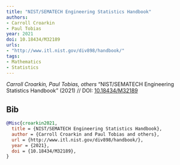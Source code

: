 ```yaml
---
title: "NIST/SEMATECH Engineering Statistics Handbook"
authors:
- Carroll Croarkin
- Paul Tobias
year: 2021
doi: 10.18434/M32189
urls:
- "http://www.itl.nist.gov/div898/handbook/"
tags:
- Mathematics
- Statistics
---
```


<i>Carroll Croarkin, Paul Tobias,  others</i> <span title="">“NIST/SEMATECH Engineering Statistics Handbook”</span> (2021) // DOI:&nbsp;<a href='https://doi.org/10.18434/M32189'>10.18434/M32189</a>

## Bib

```bib
@Misc{croarkin2021,
  title = {NIST/SEMATECH Engineering Statistics Handbook},
  author = {Carroll Croarkin and Paul Tobias and others},
  url = {http://www.itl.nist.gov/div898/handbook/},
  year = {2021},
  doi = {10.18434/M32189},
}
```
